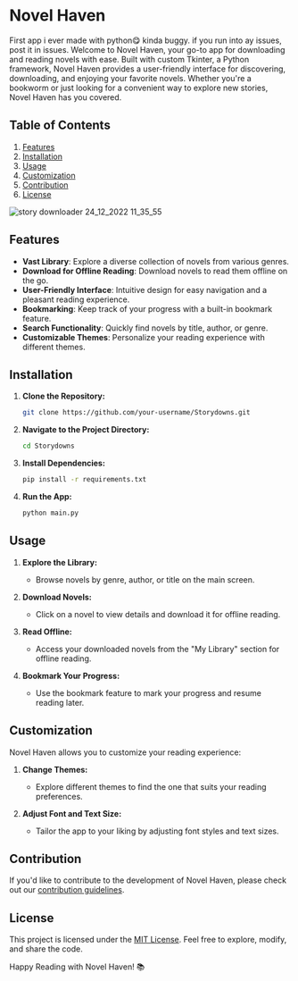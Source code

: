 # Novel Haven

First app i ever made with python😋 kinda buggy. if you run into ay issues, post it in issues.
Welcome to Novel Haven, your go-to app for downloading and reading novels with ease. Built with custom Tkinter, a Python framework, Novel Haven provides a user-friendly interface for discovering, downloading, and enjoying your favorite novels. Whether you're a bookworm or just looking for a convenient way to explore new stories, Novel Haven has you covered.

## Table of Contents

1. [Features](#features)
2. [Installation](#installation)
3. [Usage](#usage)
4. [Customization](#customization)
5. [Contribution](#contribution)
6. [License](#license)

![story downloader 24_12_2022 11_35_55](https://github.com/phanstudio/Storydowns/assets/85735876/c54da0ac-91f5-4c18-952b-77a3ff083c1d)



## Features

- **Vast Library**: Explore a diverse collection of novels from various genres.
- **Download for Offline Reading**: Download novels to read them offline on the go.
- **User-Friendly Interface**: Intuitive design for easy navigation and a pleasant reading experience.
- **Bookmarking**: Keep track of your progress with a built-in bookmark feature.
- **Search Functionality**: Quickly find novels by title, author, or genre.
- **Customizable Themes**: Personalize your reading experience with different themes.

## Installation

1. **Clone the Repository:**
   ```bash
   git clone https://github.com/your-username/Storydowns.git
   ```

2. **Navigate to the Project Directory:**
   ```bash
   cd Storydowns
   ```

3. **Install Dependencies:**
   ```bash
   pip install -r requirements.txt
   ```

4. **Run the App:**
   ```bash
   python main.py
   ```

## Usage

1. **Explore the Library:**
   - Browse novels by genre, author, or title on the main screen.

2. **Download Novels:**
   - Click on a novel to view details and download it for offline reading.

3. **Read Offline:**
   - Access your downloaded novels from the "My Library" section for offline reading.

4. **Bookmark Your Progress:**
   - Use the bookmark feature to mark your progress and resume reading later.

## Customization

Novel Haven allows you to customize your reading experience:

1. **Change Themes:**
   - Explore different themes to find the one that suits your reading preferences.

2. **Adjust Font and Text Size:**
   - Tailor the app to your liking by adjusting font styles and text sizes.

## Contribution

If you'd like to contribute to the development of Novel Haven, please check out our [contribution guidelines](CONTRIBUTING.md).

## License

This project is licensed under the [MIT License](LICENSE). Feel free to explore, modify, and share the code.

Happy Reading with Novel Haven! 📚
